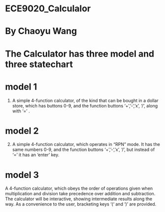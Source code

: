 # ECE9020_Calculalor

# By Chaoyu Wang

# The Calculator has three model and three statechart

# model 1
1)	A simple 4-function calculator, of the kind that can be bought in a dollar store, which has buttons 0-9, and the function buttons ‘+’,’-‘,’x’, ‘/’,  along with ‘=’ . 
# model 2
2)	A simple 4-function calculator, which operates in “RPN” mode.   It has the same numbers 0-9, and the function buttons ‘+’,’-‘,’x’, ‘/’,  but instead of ‘=’ it has an ‘enter’ key. 
# model 3
A 4-function calculator, which obeys the order of operations given when multiplication and division take precedence over addition and subtraction.  The calculator will be interactive, showing intermediate results along the way.  As a convenience to the user, bracketing keys  ‘(‘ and ‘)’ are provided.
